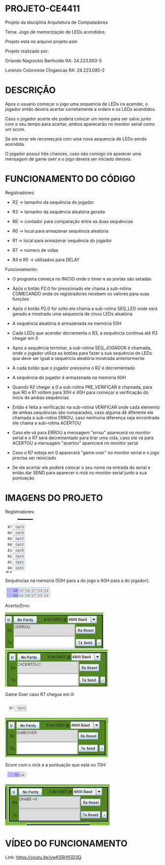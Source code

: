 # PROJETO-CE4411
Projeto da disciplina Arquitetura de Computadores

Tema: Jogo de memorização de LEDs acendidos

Projeto está no arquivo projeto.asm

Projeto realizado por:

Orlando Nagrockis Bertholdo RA: 24.223.003-5

Lorenzo Colonnese Chigancas RA: 24.223.085-2

# DESCRIÇÂO

Apos o usuario começar o jogo uma sequencia de LEDs ira acender, o jogador então devera acertar corretamente a ordem e os LEDs acendidos. 

Caso o jogador acerte ele poderá colocar um nome para ser salvo junto com o seu tempo para acertar, ambos aparecerão no monitor serial como um score. 

Se ele errar ele recomeçará com uma nova sequencia de LEDs sendo acendida.

O jogador possui três chances, caso não consigo irá aparecer uma mensagem de game over e o jogo deverá ser iniciado denovo.

# FUNCIONAMENTO DO CÓDIGO

Registradores:

- R2 -> tamanho da sequência do jogador

- R3 -> tamanho da sequência aleatória gerada

- R6 -> contador para comparação entre as duas sequências

- R0 -> local para armazenar sequência aleatória

- R1 -> local para armazenar sequência do jogador

- R7 -> número de vidas

- R4 e R5 -> utilizados para DELAY

Funcionamento:

- O programa começa no INICIO onde o timer e as portas são setadas
  
- Após o botão P2.0 for pressionado ele chama a sub-rotina COMECANDO onde os registradores recebem os valores para suas funções
  
- Após o botão P2.0 for solto ele chama a sub-rotina SEQ_LED onde será gerado e mostrado uma sequencia de cinco LEDs aleatória

- A sequência aleatória é armazenada na memória 50H

- Cada LEDs que acender decrementa o R3, a sequência continua até R3 chegar em 0

- Apos a sequência terminar, a sub-rotina SEQ_JOGADOR é chamada, onde o jogador utiliza os botões para fazer a sua sequência de LEDs que deve ser igual a sequência aleatória mostrada anteriormente

- A cada botão que o jogador pressiona o R2 é decrementado

- A sequência do jogador é armazenada na memória 60H

- Quando R2 chegar a 0 a sub-rotina PRE_VERIFICAR é chamada, para que R0 e R1 voltem para 30H e 40H para começar a verificação do inicio de ambas sequências

- Então é feita a verificação na sub-rotina VERIFICAR onde cada elemento de ambas sequências são comparados, caso alguma dê diferente ele chamada a sub-rotina ERROU, caso nenhuma diferença seja encontrada ele chama a sub-rotina ACERTOU

- Caso ele vá para ERROU a mensagem "errou" aparecerá no monitor serial e o R7 será decrementado para tirar uma vida, caso ele vá para ACERTOU a mensagem "acertou" aparecerá no monitor serial

- Caso o R7 esteja em 0 aparecerá "game over" no monitor serial e o jogo precisa ser reiniciado

- Se ele acertar ele poderá colocar o seu nome na entrada do serial e então dar SEND para aparecer o nick no monitor serial junto a sua pontuação

# IMAGENS DO PROJETO

Registradores:

![Registradores](imagens/Registradores.png)

Sequências na memória (50H para a do jogo e 60H para a do jogador):

![Memoria](imagens/Memoria.png)

Acerto/Erro:

![Erro](imagens/errado.png)
![Acerto](imagens/acerto.png)

Game Over caso R7 chegue em 0:

![vida](imagens/vida.png)

![game](imagens/gameover.png)

Score com o nick e a pontuação que está no 70H:

![pontuacao](imagens/pontuacao.png)

![Score](imagens/score.png)

# VÍDEO DO FUNCIONAMENTO

Link: https://youtu.be/ywK5RHfGD3Q

